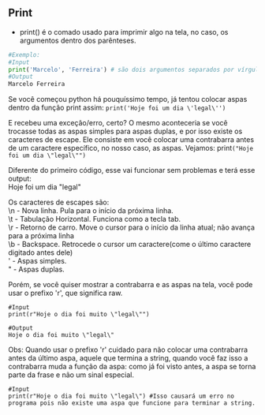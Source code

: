 ## **Print**
* print() é o comado usado para imprimir algo na tela, no caso, os argumentos dentro dos parênteses.

```py
#Exemplo:
#Input
print('Marcelo', 'Ferreira') # são dois argumentos separados por vírgula e que serão imprimidos separados por um espaço.
#Output
Marcelo Ferreira
```

Se você começou python há pouquíssimo tempo, já tentou colocar aspas dentro da função print assim: 
`print('Hoje foi um dia \'legal\'')`

E recebeu uma exceção/erro, certo? O mesmo aconteceria se você trocasse todas as aspas simples para aspas duplas, e por isso existe os caracteres de escape. Ele consiste em você colocar uma contrabarra antes de um caractere específico, no nosso caso, as aspas. Vejamos:
print`("Hoje foi um dia \"legal\"")`

Diferente do primeiro código, esse vai funcionar sem problemas e terá esse output:     
Hoje foi um dia "legal" 
 
Os caracteres de escapes são:   
\n - Nova linha. Pula para o início da próxima linha.   
\t - Tabulação Horizontal. Funciona como a tecla tab.   
\r - Retorno de carro. Move o cursor para o início da linha atual; não avança para a próxima linha   
\b - Backspace. Retrocede o cursor um caractere(come o último caractere digitado antes dele)                            
\'  - Aspas simples.       
\" - Aspas duplas.

Porém, se você quiser mostrar a contrabarra e as aspas na tela, você pode usar o prefixo 'r', que significa raw.
```
#Input
print(r"Hoje o dia foi muito \"legal\"")

#Output
Hoje o dia foi muito \"legal\"
```

Obs: Quando usar o prefixo 'r' cuidado para não colocar uma contrabarra antes da último aspa, aquele que termina a string, quando você faz isso a contrabarra muda a função da aspa: como já foi visto antes, a aspa se torna parte da frase e não um sinal especial.

```
#Input
print(r"Hoje o dia foi muito \"legal\") #Isso causará um erro no programa pois não existe uma aspa que funcione para terminar a string.
```
